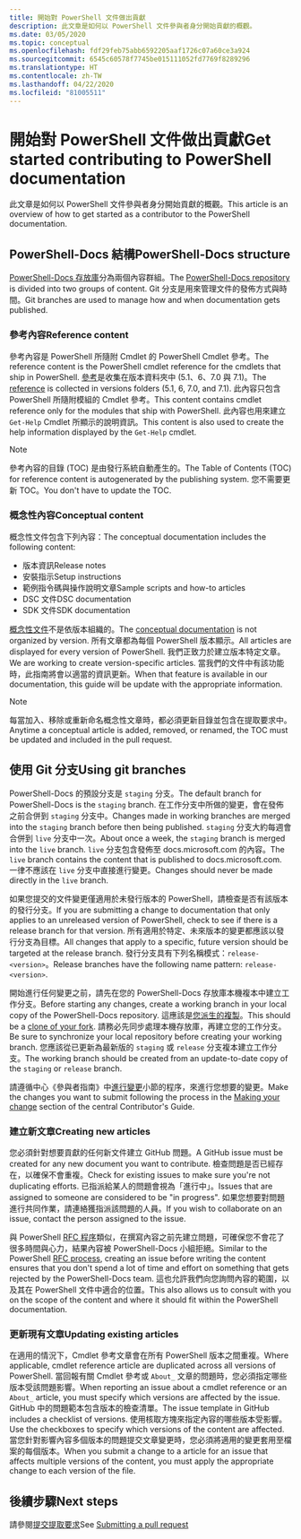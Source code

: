 ```yaml
---
title: 開始對 PowerShell 文件做出貢獻
description: 此文章是如何以 PowerShell 文件參與者身分開始貢獻的概觀。
ms.date: 03/05/2020
ms.topic: conceptual
ms.openlocfilehash: fdf29feb75abb6592205aaf1726c07a60ce3a924
ms.sourcegitcommit: 6545c60578f7745be015111052fd7769f8289296
ms.translationtype: HT
ms.contentlocale: zh-TW
ms.lasthandoff: 04/22/2020
ms.locfileid: "81005511"
---
```

# <a name="get-started-contributing-to-powershell-documentation"></a><span data-ttu-id="9debe-103">開始對 PowerShell 文件做出貢獻</span><span class="sxs-lookup"><span data-stu-id="9debe-103">Get started contributing to PowerShell documentation</span></span>

<span data-ttu-id="9debe-104">此文章是如何以 PowerShell 文件參與者身分開始貢獻的概觀。</span><span class="sxs-lookup"><span data-stu-id="9debe-104">This article is an overview of how to get started as a contributor to the PowerShell documentation.</span></span>

## <a name="powershell-docs-structure"></a><span data-ttu-id="9debe-105">PowerShell-Docs 結構</span><span class="sxs-lookup"><span data-stu-id="9debe-105">PowerShell-Docs structure</span></span>

<span data-ttu-id="9debe-106">[PowerShell-Docs 存放庫][psdocs]分為兩個內容群組。</span><span class="sxs-lookup"><span data-stu-id="9debe-106">The [PowerShell-Docs repository][psdocs] is divided into two groups of content.</span></span> <span data-ttu-id="9debe-107">Git 分支是用來管理文件的發佈方式與時間。</span><span class="sxs-lookup"><span data-stu-id="9debe-107">Git branches are used to manage how and when documentation gets published.</span></span>

### <a name="reference-content"></a><span data-ttu-id="9debe-108">參考內容</span><span class="sxs-lookup"><span data-stu-id="9debe-108">Reference content</span></span>

<span data-ttu-id="9debe-109">參考內容是 PowerShell 所隨附 Cmdlet 的 PowerShell Cmdlet 參考。</span><span class="sxs-lookup"><span data-stu-id="9debe-109">The reference content is the PowerShell cmdlet reference for the cmdlets that ship in PowerShell.</span></span>
<span data-ttu-id="9debe-110">[參考][ref]是收集在版本資料夾中 (5.1、6、7.0 與 7.1)。</span><span class="sxs-lookup"><span data-stu-id="9debe-110">The [reference][ref] is collected in versions folders (5.1, 6, 7.0, and 7.1).</span></span> <span data-ttu-id="9debe-111">此內容只包含 PowerShell 所隨附模組的 Cmdlet 參考。</span><span class="sxs-lookup"><span data-stu-id="9debe-111">This content contains cmdlet reference only for the modules that ship with PowerShell.</span></span> <span data-ttu-id="9debe-112">此內容也用來建立 `Get-Help` Cmdlet 所顯示的說明資訊。</span><span class="sxs-lookup"><span data-stu-id="9debe-112">This content is also used to create the help information displayed by the `Get-Help` cmdlet.</span></span>

> [!NOTE]
> <span data-ttu-id="9debe-113">參考內容的目錄 (TOC) 是由發行系統自動產生的。</span><span class="sxs-lookup"><span data-stu-id="9debe-113">The Table of Contents (TOC) for reference content is autogenerated by the publishing system.</span></span> <span data-ttu-id="9debe-114">您不需要更新 TOC。</span><span class="sxs-lookup"><span data-stu-id="9debe-114">You don't have to update the TOC.</span></span>

### <a name="conceptual-content"></a><span data-ttu-id="9debe-115">概念性內容</span><span class="sxs-lookup"><span data-stu-id="9debe-115">Conceptual content</span></span>

<span data-ttu-id="9debe-116">概念性文件包含下列內容：</span><span class="sxs-lookup"><span data-stu-id="9debe-116">The conceptual documentation includes the following content:</span></span>

- <span data-ttu-id="9debe-117">版本資訊</span><span class="sxs-lookup"><span data-stu-id="9debe-117">Release notes</span></span>
- <span data-ttu-id="9debe-118">安裝指示</span><span class="sxs-lookup"><span data-stu-id="9debe-118">Setup instructions</span></span>
- <span data-ttu-id="9debe-119">範例指令碼與操作說明文章</span><span class="sxs-lookup"><span data-stu-id="9debe-119">Sample scripts and how-to articles</span></span>
- <span data-ttu-id="9debe-120">DSC 文件</span><span class="sxs-lookup"><span data-stu-id="9debe-120">DSC documentation</span></span>
- <span data-ttu-id="9debe-121">SDK 文件</span><span class="sxs-lookup"><span data-stu-id="9debe-121">SDK documentation</span></span>

<span data-ttu-id="9debe-122">[概念性文件][conceptual]不是依版本組織的。</span><span class="sxs-lookup"><span data-stu-id="9debe-122">The [conceptual documentation][conceptual] is not organized by version.</span></span> <span data-ttu-id="9debe-123">所有文章都為每個 PowerShell 版本顯示。</span><span class="sxs-lookup"><span data-stu-id="9debe-123">All articles are displayed for every version of PowerShell.</span></span> <span data-ttu-id="9debe-124">我們正致力於建立版本特定文章。</span><span class="sxs-lookup"><span data-stu-id="9debe-124">We are working to create version-specific articles.</span></span> <span data-ttu-id="9debe-125">當我們的文件中有該功能時，此指南將會以適當的資訊更新。</span><span class="sxs-lookup"><span data-stu-id="9debe-125">When that feature is available in our documentation, this guide will be update with the appropriate information.</span></span>

> [!NOTE]
> <span data-ttu-id="9debe-126">每當加入、移除或重新命名概念性文章時，都必須更新目錄並包含在提取要求中。</span><span class="sxs-lookup"><span data-stu-id="9debe-126">Anytime a conceptual article is added, removed, or renamed, the TOC must be updated and included in the pull request.</span></span>

## <a name="using-git-branches"></a><span data-ttu-id="9debe-127">使用 Git 分支</span><span class="sxs-lookup"><span data-stu-id="9debe-127">Using git branches</span></span>

<span data-ttu-id="9debe-128">PowerShell-Docs 的預設分支是 `staging` 分支。</span><span class="sxs-lookup"><span data-stu-id="9debe-128">The default branch for PowerShell-Docs is the `staging` branch.</span></span> <span data-ttu-id="9debe-129">在工作分支中所做的變更，會在發佈之前合併到 `staging` 分支中。</span><span class="sxs-lookup"><span data-stu-id="9debe-129">Changes made in working branches are merged into the `staging` branch before then being published.</span></span> <span data-ttu-id="9debe-130">`staging` 分支大約每週會合併到 `live` 分支中一次。</span><span class="sxs-lookup"><span data-stu-id="9debe-130">About once a week, the `staging` branch is merged into the `live` branch.</span></span> <span data-ttu-id="9debe-131">`live` 分支包含發佈至 docs.microsoft.com 的內容。</span><span class="sxs-lookup"><span data-stu-id="9debe-131">The `live` branch contains the content that is published to docs.microsoft.com.</span></span> <span data-ttu-id="9debe-132">一律不應該在 `live` 分支中直接進行變更。</span><span class="sxs-lookup"><span data-stu-id="9debe-132">Changes should never be made directly in the `live` branch.</span></span>

<span data-ttu-id="9debe-133">如果您提交的文件變更僅適用於未發行版本的 PowerShell，請檢查是否有該版本的發行分支。</span><span class="sxs-lookup"><span data-stu-id="9debe-133">If you are submitting a change to documentation that only applies to an unreleased version of PowerShell, check to see if there is a release branch for that version.</span></span> <span data-ttu-id="9debe-134">所有適用於特定、未來版本的變更都應該以發行分支為目標。</span><span class="sxs-lookup"><span data-stu-id="9debe-134">All changes that apply to a specific, future version should be targeted at the release branch.</span></span> <span data-ttu-id="9debe-135">發行分支具有下列名稱模式：`release-<version>`。</span><span class="sxs-lookup"><span data-stu-id="9debe-135">Release branches have the following name pattern: `release-<version>`.</span></span>

<span data-ttu-id="9debe-136">開始進行任何變更之前，請先在您的 PowerShell-Docs 存放庫本機複本中建立工作分支。</span><span class="sxs-lookup"><span data-stu-id="9debe-136">Before starting any changes, create a working branch in your local copy of the PowerShell-Docs repository.</span></span> <span data-ttu-id="9debe-137">這應該是[您派生的複製][fork]。</span><span class="sxs-lookup"><span data-stu-id="9debe-137">This should be a [clone of your fork][fork].</span></span> <span data-ttu-id="9debe-138">請務必先同步處理本機存放庫，再建立您的工作分支。</span><span class="sxs-lookup"><span data-stu-id="9debe-138">Be sure to synchronize your local repository before creating your working branch.</span></span> <span data-ttu-id="9debe-139">您應該從已更新為最新版的 `staging` 或 `release` 分支複本建立工作分支。</span><span class="sxs-lookup"><span data-stu-id="9debe-139">The working branch should be created from an update-to-date copy of the `staging` or `release` branch.</span></span>

<span data-ttu-id="9debe-140">請遵循中心《參與者指南》中[進行變更][making-changes]小節的程序，來進行您想要的變更。</span><span class="sxs-lookup"><span data-stu-id="9debe-140">Make the changes you want to submit following the process in the [Making your change][making-changes] section of the central Contributor's Guide.</span></span>

### <a name="creating-new-articles"></a><span data-ttu-id="9debe-141">建立新文章</span><span class="sxs-lookup"><span data-stu-id="9debe-141">Creating new articles</span></span>

<span data-ttu-id="9debe-142">您必須針對想要貢獻的任何新文件建立 GitHub 問題。</span><span class="sxs-lookup"><span data-stu-id="9debe-142">A GitHub issue must be created for any new document you want to contribute.</span></span> <span data-ttu-id="9debe-143">檢查問題是否已經存在，以確保不會重複。</span><span class="sxs-lookup"><span data-stu-id="9debe-143">Check for existing issues to make sure you're not duplicating efforts.</span></span> <span data-ttu-id="9debe-144">已指派給某人的問題會視為「進行中」。</span><span class="sxs-lookup"><span data-stu-id="9debe-144">Issues that are assigned to someone are considered to be "in progress".</span></span> <span data-ttu-id="9debe-145">如果您想要對問題進行共同作業，請連絡獲指派該問題的人員。</span><span class="sxs-lookup"><span data-stu-id="9debe-145">If you wish to collaborate on an issue, contact the person assigned to the issue.</span></span>

<span data-ttu-id="9debe-146">與 PowerShell [RFC 程序][rfc]類似，在撰寫內容之前先建立問題，可確保您不會花了很多時間與心力，結果內容被 PowerShell-Docs 小組拒絕。</span><span class="sxs-lookup"><span data-stu-id="9debe-146">Similar to the PowerShell [RFC process][rfc], creating an issue before writing the content ensures that you don't spend a lot of time and effort on something that gets rejected by the PowerShell-Docs team.</span></span> <span data-ttu-id="9debe-147">這也允許我們向您詢問內容的範圍，以及其在 PowerShell 文件中適合的位置。</span><span class="sxs-lookup"><span data-stu-id="9debe-147">This also allows us to consult with you on the scope of the content and where it should fit within the PowerShell documentation.</span></span>

### <a name="updating-existing-articles"></a><span data-ttu-id="9debe-148">更新現有文章</span><span class="sxs-lookup"><span data-stu-id="9debe-148">Updating existing articles</span></span>

<span data-ttu-id="9debe-149">在適用的情況下，Cmdlet 參考文章會在所有 PowerShell 版本之間重複。</span><span class="sxs-lookup"><span data-stu-id="9debe-149">Where applicable, cmdlet reference article are duplicated across all versions of PowerShell.</span></span> <span data-ttu-id="9debe-150">當回報有關 Cmdlet 參考或 `About_` 文章的問題時，您必須指定哪些版本受該問題影響。</span><span class="sxs-lookup"><span data-stu-id="9debe-150">When reporting an issue about a cmdlet reference or an `About_` article, you must specify which versions are affected by the issue.</span></span> <span data-ttu-id="9debe-151">GitHub 中的問題範本包含版本的檢查清單。</span><span class="sxs-lookup"><span data-stu-id="9debe-151">The issue template in GitHub includes a checklist of versions.</span></span> <span data-ttu-id="9debe-152">使用核取方塊來指定內容的哪些版本受影響。</span><span class="sxs-lookup"><span data-stu-id="9debe-152">Use the checkboxes to specify which versions of the content are affected.</span></span> <span data-ttu-id="9debe-153">當您針對影響內容多個版本的問題提交文章變更時，您必須將適用的變更套用至檔案的每個版本。</span><span class="sxs-lookup"><span data-stu-id="9debe-153">When you submit a change to a article for an issue that affects multiple versions of the content, you must apply the appropriate change to each version of the file.</span></span>

## <a name="next-steps"></a><span data-ttu-id="9debe-154">後續步驟</span><span class="sxs-lookup"><span data-stu-id="9debe-154">Next steps</span></span>

<span data-ttu-id="9debe-155">請參閱[提交提取要求](pull-requests.md)</span><span class="sxs-lookup"><span data-stu-id="9debe-155">See [Submitting a pull request](pull-requests.md)</span></span>

<!--link refs-->
[conceptual]: https://github.com/MicrosoftDocs/PowerShell-Docs/tree/staging/reference/docs-conceptual
[fork]: /contribute/get-started-setup-local#fork-the-repository
[making-changes]: /contribute/how-to-write-workflows-major#making-your-changes
[psdocs]: https://github.com/MicrosoftDocs/PowerShell-Docs
[ref]: https://github.com/MicrosoftDocs/PowerShell-Docs/tree/staging/reference
[rfc]: https://github.com/PowerShell/powershell-rfc/blob/master/RFC0000-RFC-Process.md